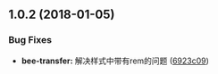 <a name="1.0.2"></a>
## 1.0.2 (2018-01-05)


### Bug Fixes

* **bee-transfer:** 解决样式中带有rem的问题 ([6923c09](https://github.com/tinper-bee/bee-transfer/commit/6923c09))



